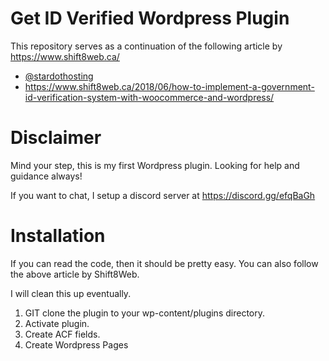 # Get ID Verified Wordpress Plugin
This repository serves as a continuation of the following article by https://www.shift8web.ca/ 
* [@stardothosting](https://github.com/stardothosting)
* https://www.shift8web.ca/2018/06/how-to-implement-a-government-id-verification-system-with-woocommerce-and-wordpress/

# Disclaimer
Mind your step, this is my first Wordpress plugin. Looking for help and guidance always!

If you want to chat, I setup a discord server at https://discord.gg/efqBaGh

# Installation
If you can read the code, then it should be pretty easy. You can also follow the above article by Shift8Web.

I will clean this up eventually.

1. GIT clone the plugin to your wp-content/plugins directory.
2. Activate plugin.
3. Create ACF fields.
4. Create Wordpress Pages

